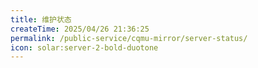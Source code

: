 ```yaml
---
title: 维护状态
createTime: 2025/04/26 21:36:25
permalink: /public-service/cqmu-mirror/server-status/
icon: solar:server-2-bold-duotone
---
```

